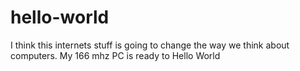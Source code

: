 # hello-world
I think this internets stuff is going to change the way we think about computers. My 166 mhz PC is ready to Hello World
